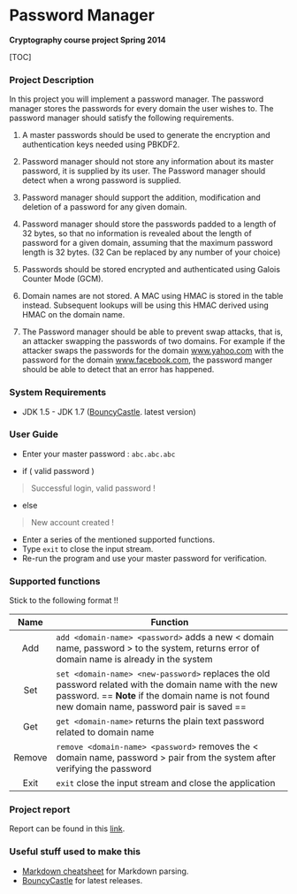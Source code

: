 Password Manager
==============
**Cryptography course project  Spring 2014**

[TOC]

### Project Description  ###

In this project you will implement a password manager. The password manager stores the passwords for every domain the user wishes to. The password manager should satisfy the following requirements.

1. A master passwords should be used to generate the encryption and authentication keys needed using PBKDF2.

2. Password manager should not store any information about its master password, it is supplied by its user. The Password manager should detect when a wrong password is supplied.

3. Password manager should support the addition, modification and deletion of a password for any given domain.

4. Password manager should store the passwords padded to a length of 32 bytes, so that no information is revealed about the length of password for a given domain, assuming that the maximum password length is 32 bytes. (32 Can be replaced by any number of your choice)

5. Passwords should be stored encrypted and authenticated using Galois Counter Mode (GCM).

6. Domain names are not stored. A MAC using HMAC is stored in the table instead. Subsequent lookups will be using this HMAC derived using HMAC on the domain name.

7. The Password manager should be able to prevent swap attacks, that is, an attacker swapping the passwords of two domains. For example if the attacker swaps the passwords for the domain www.yahoo.com with the password for the domain www.facebook.com, the password manger should be able to detect that an error has happened.


### System Requirements ###
+ JDK 1.5 - JDK 1.7 ([BouncyCastle](http://www.bouncycastle.org/latest_releases.html). latest version)


### User Guide ###
+ Enter your master password :
	``abc.abc.abc``

+ if ( valid password )
>Successful login, valid password !

+ else
>New account created !

+ Enter a series of the mentioned supported functions.
+ Type ``exit`` to close the input stream.
+ Re-run the program and use your master password for verification.



###  Supported functions ###

Stick to the following format !!

|   Name		|          Function        |
|:----------------:|--------------------------|
|   Add     | `add <domain-name> <password>` adds a new < domain name, password >  to the system, returns error of domain name is already in the system |
|   Set      | `set <domain-name> <new-password>` replaces the old password related with the domain name with the new password. == **Note** if the domain name is not found new domain name, password pair is saved ==    |
|   Get   | `get <domain-name>` returns the plain text password related to domain name   |
|   Remove | `remove <domain-name> <password>` removes the   < domain name, password >  pair from the system after verifying the password    |
|  Exit | `exit` close the input stream and close the application |


###  Project report ###
Report can be found in this [link](https://github.com/jbt/markdown-editor).



### Useful stuff used to make this
 * [Markdown cheatsheet](https://github.com/adam-p/markdown-here/wiki/Markdown-Cheatsheet) for Markdown parsing.
 * [BouncyCastle](http://www.bouncycastle.org/latest_releases.html) for latest releases.
